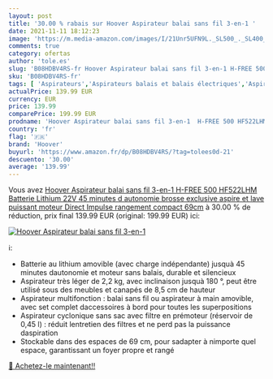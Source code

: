 ```yaml
---
layout: post
title: '30.00 % rabais sur Hoover Aspirateur balai sans fil 3-en-1 '
date: 2021-11-11 18:12:23
image: 'https://m.media-amazon.com/images/I/21Unr5UFN9L._SL500_._SL400_.jpg'
comments: true
category: ofertas
author: 'tole.es'
slug: 'B08HDBV4RS-fr Hoover Aspirateur balai sans fil 3-en-1 H-FREE 500...'
sku: 'B08HDBV4RS-fr'
tags: [ 'Aspirateurs','Aspirateurs balais et balais électriques','Aspirateurs, entretien des sols et nettoyeurs de vitres','Cuisine et Maison','hoover', ]
actualPrice: 139.99 EUR
currency: EUR
price: 139.99
comparePrice: 199.99 EUR
prodname: 'Hoover Aspirateur balai sans fil 3-en-1  H-FREE 500 HF522LHM  Batterie Lithium 22V  45 minutes d autonomie  brosse exclusive aspire et lave  puissant moteur Direct Impulse  rangement compact 69cm'
country: 'fr'
flag: '🇫🇷'
brand: 'Hoover'
buyurl: 'https://www.amazon.fr/dp/B08HDBV4RS/?tag=tolees0d-21'
descuento: '30.00'
average: '139.99'
---
```


Vous avez [Hoover Aspirateur balai sans fil 3-en-1  H-FREE 500 HF522LHM  Batterie Lithium 22V  45 minutes d autonomie  brosse exclusive aspire et lave  puissant moteur Direct Impulse  rangement compact 69cm](https://www.amazon.fr/dp/B08HDBV4RS/?tag=tolees0d-21)  à  30.00 % de réduction, prix final  139.99 EUR (original: 199.99 EUR) ici:

[![Hoover Aspirateur balai sans fil 3-en-1 ](https://m.media-amazon.com/images/I/21Unr5UFN9L._SL500_._SL400_.jpg)](https://www.amazon.fr/dp/B08HDBV4RS/?tag=tolees0d-21)

ℹ️:

- Batterie au lithium amovible (avec charge indépendante) jusquà 45 minutes dautonomie et moteur sans balais, durable et silencieux
- Aspirateur très léger de 2,2 kg, avec inclinaison jusquà 180 °, peut être utilisé sous des meubles et canapés de 8,5 cm de hauteur
- Aspirateur multifonction : balai sans fil ou aspirateur à main amovible, avec set complet daccessoires à bord pour toutes les superpositions
- Aspirateur cyclonique sans sac avec filtre en prémoteur (réservoir de 0,45 l) : réduit lentretien des filtres et ne perd pas la puissance daspiration
- Stockable dans des espaces de 69 cm, pour sadapter à nimporte quel espace, garantissant un foyer propre et rangé

[🛒 Achetez-le maintenant!!](https://www.amazon.fr/dp/B08HDBV4RS/?tag=tolees0d-21)
